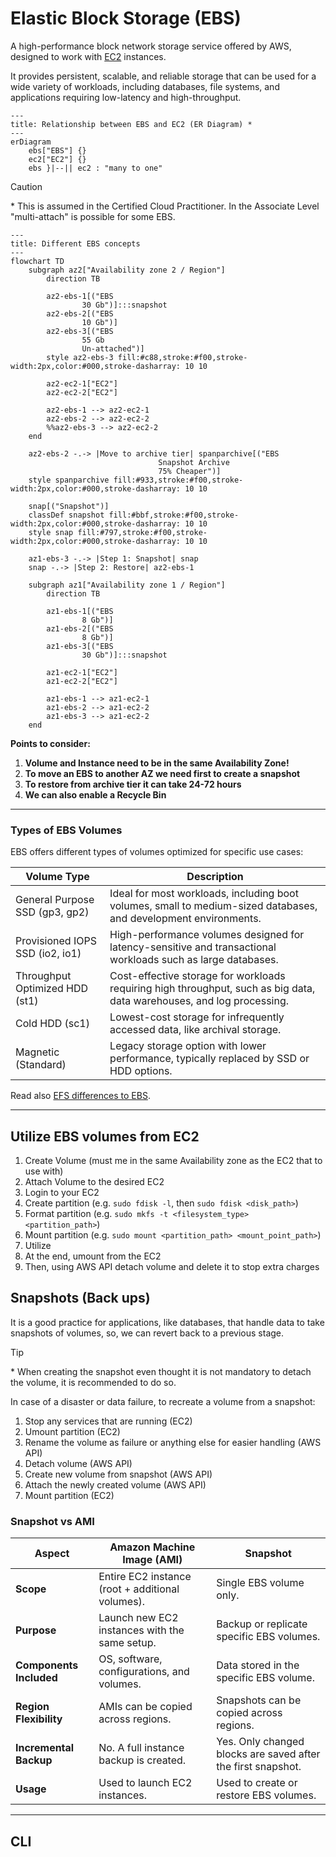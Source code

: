 # Elastic Block Storage (EBS)
A high-performance block network storage service offered by AWS, designed to work with [EC2](./ec2.md) instances. 

It provides persistent, scalable, and reliable storage that can be used for a wide variety of workloads, including databases, file systems, and applications requiring low-latency and high-throughput.

```mermaid
---
title: Relationship between EBS and EC2 (ER Diagram) *
---
erDiagram
    ebs["EBS"] {}
    ec2["EC2"] {}
    ebs }|--|| ec2 : "many to one"
```

> [!CAUTION]
> \* This is assumed in the Certified Cloud Practitioner. In the Associate Level "multi-attach" is possible for some EBS.

```mermaid
---
title: Different EBS concepts
---
flowchart TD
    subgraph az2["Availability zone 2 / Region"]
        direction TB

        az2-ebs-1[("EBS
                30 Gb")]:::snapshot
        az2-ebs-2[("EBS
                10 Gb")]
        az2-ebs-3[("EBS
                55 Gb 
                Un-attached")]
        style az2-ebs-3 fill:#c88,stroke:#f00,stroke-width:2px,color:#000,stroke-dasharray: 10 10

        az2-ec2-1["EC2"]
        az2-ec2-2["EC2"]

        az2-ebs-1 --> az2-ec2-1
        az2-ebs-2 --> az2-ec2-2
        %%az2-ebs-3 --> az2-ec2-2
    end

    az2-ebs-2 -.-> |Move to archive tier| spanparchive[("EBS
                                 Snapshot Archive
                                 75% Cheaper")]
    style spanparchive fill:#933,stroke:#f00,stroke-width:2px,color:#000,stroke-dasharray: 10 10

    snap[("Snapshot")]
    classDef snapshot fill:#bbf,stroke:#f00,stroke-width:2px,color:#000,stroke-dasharray: 10 10
    style snap fill:#797,stroke:#f00,stroke-width:2px,color:#000,stroke-dasharray: 10 10
    
    az1-ebs-3 -.-> |Step 1: Snapshot| snap
    snap -.-> |Step 2: Restore| az2-ebs-1

    subgraph az1["Availability zone 1 / Region"]
        direction TB

        az1-ebs-1[("EBS
                8 Gb")]
        az1-ebs-2[("EBS
                8 Gb")]
        az1-ebs-3[("EBS
                30 Gb")]:::snapshot

        az1-ec2-1["EC2"]
        az1-ec2-2["EC2"]

        az1-ebs-1 --> az1-ec2-1
        az1-ebs-2 --> az1-ec2-2
        az1-ebs-3 --> az1-ec2-2
    end
```

**Points to consider:**
1. **Volume and Instance need to be in the same Availability Zone!**
2. **To move an EBS to another AZ we need first to create a snapshot**
3. **To restore from archive tier it can take 24-72 hours**
4. **We can also enable a Recycle Bin**

---

### Types of EBS Volumes

EBS offers different types of volumes optimized for specific use cases:

| Volume Type                   | Description                                                                                         |
|-------------------------------|-----------------------------------------------------------------------------------------------------|
| General Purpose SSD (gp3, gp2) | Ideal for most workloads, including boot volumes, small to medium-sized databases, and development environments. |
| Provisioned IOPS SSD (io2, io1) | High-performance volumes designed for latency-sensitive and transactional workloads such as large databases. |
| Throughput Optimized HDD (st1) | Cost-effective storage for workloads requiring high throughput, such as big data, data warehouses, and log processing. |
| Cold HDD (sc1)                 | Lowest-cost storage for infrequently accessed data, like archival storage.                         |
| Magnetic (Standard)            | Legacy storage option with lower performance, typically replaced by SSD or HDD options.           |

Read also [EFS differences to EBS](./efs-vs-ebs.md).

---

## Utilize EBS volumes from EC2
1. Create Volume (must me in the same Availability zone as the EC2 that to use with)
2. Attach Volume to the desired EC2
3. Login to your EC2
4. Create partition (e.g. `sudo fdisk -l`, then `sudo fdisk <disk_path>`)
5. Format partition (e.g. `sudo mkfs -t <filesystem_type> <partition_path>`)
6. Mount partition (e.g. `sudo mount <partition_path> <mount_point_path>`)
7. Utilize
8. At the end, umount from the EC2
9. Then, using AWS API detach volume and delete it to stop extra charges


## Snapshots (Back ups)
It is a good practice for applications, like databases, that handle data
to take snapshots of volumes, so, we can revert back to a previous stage.

> [!TIP]
> \* When creating the snapshot even thought it is not mandatory to detach the volume, it is recommended to do so.

In case of a disaster or data failure, to recreate a volume from a snapshot:
1. Stop any services that are running (EC2) 
2. Umount partition (EC2)
3. Rename the volume as failure or anything else for easier handling (AWS API)
4. Detach volume (AWS API)
5. Create new volume from snapshot (AWS API)
6. Attach the newly created volume (AWS API)
7. Mount partition (EC2)


### Snapshot vs AMI 
| **Aspect**                | **Amazon Machine Image (AMI)**                | **Snapshot**                                |
|---------------------------|-----------------------------------------------|--------------------------------------------|
| **Scope**                 | Entire EC2 instance (root + additional volumes). | Single EBS volume only.                     |
| **Purpose**               | Launch new EC2 instances with the same setup.  | Backup or replicate specific EBS volumes.  |
| **Components Included**   | OS, software, configurations, and volumes.     | Data stored in the specific EBS volume.    |
| **Region Flexibility**    | AMIs can be copied across regions.             | Snapshots can be copied across regions.    |
| **Incremental Backup**    | No. A full instance backup is created.         | Yes. Only changed blocks are saved after the first snapshot. |
| **Usage**                 | Used to launch EC2 instances.                  | Used to create or restore EBS volumes.     |

---

## CLI

